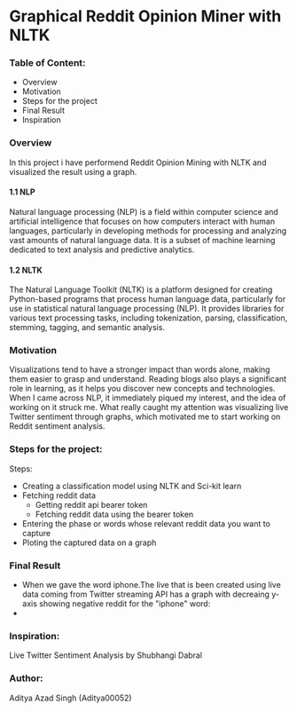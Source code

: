 <h1>Graphical Reddit Opinion Miner with NLTK</h1>

<h3>Table of Content:</h3>
<ul>
  <li>Overview</li>
  <li>Motivation</li>
  <li>Steps for the project</li>
  <li>Final Result</li>
  <li>Inspiration</li>
</ul>


<h3>Overview</h3>
<p>In this project i have performend Reddit Opinion Mining with NLTK and visualized the result using a graph.</p>

<h4>1.1 NLP</h4>
<p>Natural language processing (NLP) is a field within computer science and artificial intelligence that focuses on how computers interact with human languages, particularly in developing methods for processing and analyzing vast amounts of natural language data. It is a subset of machine learning dedicated to text analysis and predictive analytics.</p>

<h4>1.2 NLTK</h4>
<p>The Natural Language Toolkit (NLTK) is a platform designed for creating Python-based programs that process human language data, particularly for use in statistical natural language processing (NLP). It provides libraries for various text processing tasks, including tokenization, parsing, classification, stemming, tagging, and semantic analysis.</p>


<h3>Motivation</h3>
<p>Visualizations tend to have a stronger impact than words alone, making them easier to grasp and understand. Reading blogs also plays a significant role in learning, as it helps you discover new concepts and technologies. When I came across NLP, it immediately piqued my interest, and the idea of working on it struck me. What really caught my attention was visualizing live Twitter sentiment through graphs, which motivated me to start working on Reddit sentiment analysis.</p>


<h3>Steps for the project:</h3>
<p>Steps:</p>
<ul>
  <li>Creating a classification model using NLTK and Sci-kit learn</li>
  <li>
    Fetching reddit data
    <ul>
      <li>Getting reddit api bearer token</li>
      <li>Fetching reddit data using the bearer token</li>
    </ul>
  </li>
  <li>Entering the phase or words whose relevant reddit data you want to capture</li>
  <li>Ploting the captured data on a graph</li>
</ul>


<h3>Final Result</h3>
<ul>
  <li>When we gave the word iphone.The live that is been created using live data coming from Twitter streaming API has a graph with decreaing y-axis showing negative reddit for the "iphone" word:</li>
  <li></li>
</ul>


<h3>Inspiration:</h3>
<p>Live Twitter Sentiment Analysis by Shubhangi Dabral</p>


<h3>Author:</h3>
<p>Aditya Azad Singh (Aditya00052)</p>
